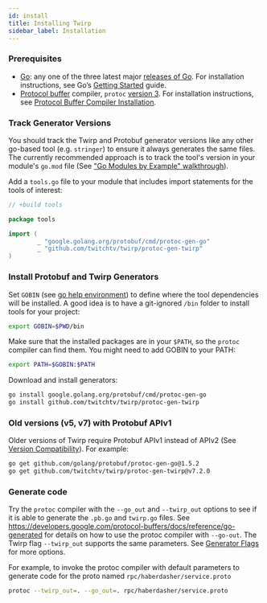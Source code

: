 ```yaml
---
id: install
title: Installing Twirp
sidebar_label: Installation
---
```


### Prerequisites

 * [Go](https://golang.org/): any one of the three latest major [releases of Go](https://golang.org/doc/devel/release.html). For installation instructions, see Go’s [Getting Started](https://golang.org/doc/install) guide.
 * [Protocol buffer](https://developers.google.com/protocol-buffers) compiler, `protoc` [version 3](https://developers.google.com/protocol-buffers/docs/proto3). For installation instructions, see [Protocol Buffer Compiler Installation](https://grpc.io/docs/protoc-installation/).


### Track Generator Versions

You should track the Twirp and Protobuf generator versions like any other go-based tool (e.g. `stringer`) to ensure it always generates the same files. The currently recommended approach is to track the tool's version in your module's `go.mod` file (See ["Go Modules by Example" walkthrough](https://github.com/go-modules-by-example/index/blob/master/010_tools/README.md)).

Add a `tools.go` file to your module that includes import statements for the tools of interest:

```go
// +build tools

package tools

import (
        _ "google.golang.org/protobuf/cmd/protoc-gen-go"
        _ "github.com/twitchtv/twirp/protoc-gen-twirp"
)
```

### Install Protobuf and Twirp Generators

Set `GOBIN` (see [go help environment](https://golang.org/cmd/go/#hdr-Environment_variables)) to define where the tool dependencies will be installed. A good idea is to have a git-ignored `/bin` folder to install tools for your project:

```sh
export GOBIN=$PWD/bin
```

Make sure that the installed packages are in your `$PATH`, so the `protoc` compiler can find them. You might need to add GOBIN to your PATH:

```sh
export PATH=$GOBIN:$PATH
```

Download and install generators:

```sh
go install google.golang.org/protobuf/cmd/protoc-gen-go
go install github.com/twitchtv/twirp/protoc-gen-twirp
```


### Old versions (v5, v7) with Protobuf APIv1


Older versions of Twirp require Protobuf APIv1 instead of APIv2 (See [Version Compatibility](version_matrix.md)). For example:

```sh
go get github.com/golang/protobuf/protoc-gen-go@1.5.2
go get github.com/twitchtv/twirp/protoc-gen-twirp@v7.2.0
```

### Generate code

Try the `protoc` compiler with the `--go_out` and `--twirp_out` options to see if it is able to generate the `.pb.go` and `twirp.go` files. See https://developers.google.com/protocol-buffers/docs/reference/go-generated for details on how to use the protoc compiler with `--go-out`. The Twirp flag `--twirp_out` supports the same parameters. See [Generator Flags](command_line.md) for more options.

For example, to invoke the protoc compiler with default parameters to generate code for the proto named `rpc/haberdasher/service.proto`

```sh
protoc --twirp_out=. --go_out=. rpc/haberdasher/service.proto
```

